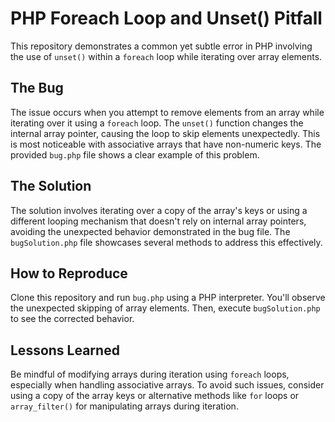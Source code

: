 # PHP Foreach Loop and Unset() Pitfall
This repository demonstrates a common yet subtle error in PHP involving the use of `unset()` within a `foreach` loop while iterating over array elements.

## The Bug
The issue occurs when you attempt to remove elements from an array while iterating over it using a `foreach` loop.  The `unset()` function changes the internal array pointer, causing the loop to skip elements unexpectedly. This is most noticeable with associative arrays that have non-numeric keys.  The provided `bug.php` file shows a clear example of this problem.

## The Solution
The solution involves iterating over a copy of the array's keys or using a different looping mechanism that doesn't rely on internal array pointers, avoiding the unexpected behavior demonstrated in the bug file.  The `bugSolution.php` file showcases several methods to address this effectively.

## How to Reproduce
Clone this repository and run `bug.php` using a PHP interpreter. You'll observe the unexpected skipping of array elements. Then, execute `bugSolution.php` to see the corrected behavior.

## Lessons Learned
Be mindful of modifying arrays during iteration using `foreach` loops, especially when handling associative arrays. To avoid such issues, consider using a copy of the array keys or alternative methods like `for` loops or `array_filter()` for manipulating arrays during iteration.